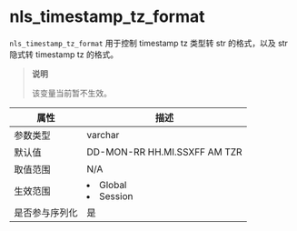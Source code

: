 # nls_timestamp_tz_format

`nls_timestamp_tz_format` 用于控制 timestamp tz 类型转 str 的格式，以及 str 隐式转 timestamp tz 的格式。

> **说明**
>
> 该变量当前暂不生效。

| **属性**  |                                                   **描述**                                                   |
|---------|------------------------------------------------------------------------------------------------------------|
| 参数类型    | varchar                                                                                                    |
| 默认值     | DD-MON-RR HH.MI.SSXFF AM TZR                                                                               |
| 取值范围    | N/A                                                                                                        |
| 生效范围    | <li> Global   <li> Session    |
| 是否参与序列化 | 是                                                                                                          |
